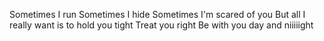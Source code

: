 Sometimes I run
Sometimes I hide
Sometimes I'm scared of you
But all I really want is to hold you tight
Treat you right
Be with you day and niiiiight
